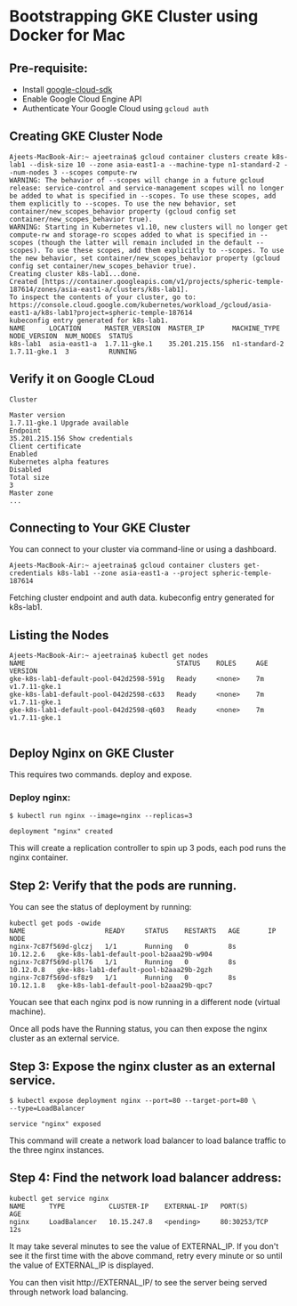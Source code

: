 # Bootstrapping GKE Cluster using Docker for Mac

## Pre-requisite:

- Install [google-cloud-sdk](https://cloud.google.com/sdk/docs/quickstart-macos)
- Enable Google Cloud Engine API
- Authenticate Your Google Cloud using `gcloud auth`

## Creating GKE Cluster Node

```
Ajeets-MacBook-Air:~ ajeetraina$ gcloud container clusters create k8s-lab1 --disk-size 10 --zone asia-east1-a --machine-type n1-standard-2 --num-nodes 3 --scopes compute-rw
WARNING: The behavior of --scopes will change in a future gcloud release: service-control and service-management scopes will no longer be added to what is specified in --scopes. To use these scopes, add them explicitly to --scopes. To use the new behavior, set container/new_scopes_behavior property (gcloud config set container/new_scopes_behavior true).
WARNING: Starting in Kubernetes v1.10, new clusters will no longer get compute-rw and storage-ro scopes added to what is specified in --scopes (though the latter will remain included in the default --scopes). To use these scopes, add them explicitly to --scopes. To use the new behavior, set container/new_scopes_behavior property (gcloud config set container/new_scopes_behavior true).
Creating cluster k8s-lab1...done.
Created [https://container.googleapis.com/v1/projects/spheric-temple-187614/zones/asia-east1-a/clusters/k8s-lab1].
To inspect the contents of your cluster, go to: https://console.cloud.google.com/kubernetes/workload_/gcloud/asia-east1-a/k8s-lab1?project=spheric-temple-187614
kubeconfig entry generated for k8s-lab1.
NAME      LOCATION      MASTER_VERSION  MASTER_IP       MACHINE_TYPE   NODE_VERSION  NUM_NODES  STATUS
k8s-lab1  asia-east1-a  1.7.11-gke.1    35.201.215.156  n1-standard-2  1.7.11-gke.1  3          RUNNING
```

## Verify it on Google CLoud

```
Cluster

Master version	
1.7.11-gke.1 Upgrade available
Endpoint	
35.201.215.156 Show credentials
Client certificate	
Enabled
Kubernetes alpha features	
Disabled
Total size	
3
Master zone	
...
```

## Connecting to Your GKE Cluster 

You can connect to your cluster via command-line or using a dashboard.

```
Ajeets-MacBook-Air:~ ajeetraina$ gcloud container clusters get-credentials k8s-lab1 --zone asia-east1-a --project spheric-temple-187614
```

Fetching cluster endpoint and auth data.
kubeconfig entry generated for k8s-lab1.

## Listing the Nodes

```
Ajeets-MacBook-Air:~ ajeetraina$ kubectl get nodes
NAME                                      STATUS    ROLES     AGE       VERSION
gke-k8s-lab1-default-pool-042d2598-591g   Ready     <none>    7m        v1.7.11-gke.1
gke-k8s-lab1-default-pool-042d2598-c633   Ready     <none>    7m        v1.7.11-gke.1
gke-k8s-lab1-default-pool-042d2598-q603   Ready     <none>    7m        v1.7.11-gke.1
  
```

## Deploy Nginx on GKE Cluster

This requires two commands. deploy and expose.

### Deploy nginx:

```
$ kubectl run nginx --image=nginx --replicas=3

deployment "nginx" created
```

This will create a replication controller to spin up 3 pods, each pod runs the nginx container.

## Step 2: Verify that the pods are running.

You can see the status of deployment by running:

```
kubectl get pods -owide
NAME                    READY     STATUS    RESTARTS   AGE       IP          NODE
nginx-7c87f569d-glczj   1/1       Running   0          8s        10.12.2.6   gke-k8s-lab1-default-pool-b2aaa29b-w904
nginx-7c87f569d-pll76   1/1       Running   0          8s        10.12.0.8   gke-k8s-lab1-default-pool-b2aaa29b-2gzh
nginx-7c87f569d-sf8z9   1/1       Running   0          8s        10.12.1.8   gke-k8s-lab1-default-pool-b2aaa29b-qpc7
```

Youcan see that each nginx pod is now running in a different node (virtual machine).

Once all pods have the Running status, you can then expose the nginx cluster as an external service.

## Step 3: Expose the nginx cluster as an external service.

```
$ kubectl expose deployment nginx --port=80 --target-port=80 \
--type=LoadBalancer

service "nginx" exposed
```

This command will create a network load balancer to load balance traffic to the three nginx instances.

## Step 4: Find the network load balancer address:

```
kubectl get service nginx
NAME      TYPE           CLUSTER-IP    EXTERNAL-IP   PORT(S)        AGE
nginx     LoadBalancer   10.15.247.8   <pending>     80:30253/TCP   12s
```

It may take several minutes to see the value of EXTERNAL_IP. If you don't see it the first time with the above command, retry every minute or so until the value of EXTERNAL_IP is displayed.

You can then visit http://EXTERNAL_IP/ to see the server being served through network load balancing.


## 
